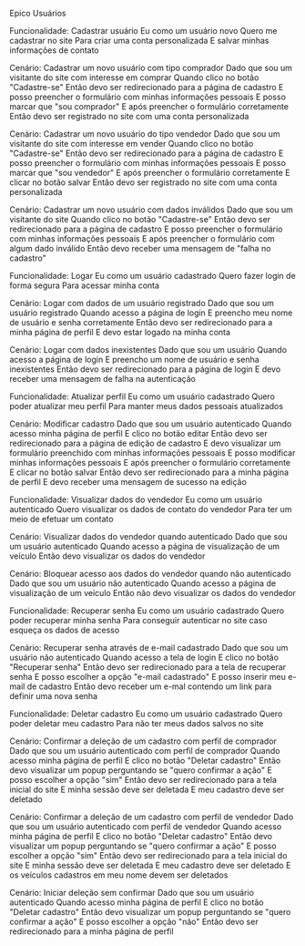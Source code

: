 Epico Usuários

Funcionalidade: Cadastrar usuário
Eu como um usuário novo
Quero me cadastrar no site
Para criar uma conta personalizada
E salvar minhas informações de contato

Cenário: Cadastrar um novo usuário com tipo comprador
Dado que sou um visitante do site com interesse em comprar
Quando clico no botão "Cadastre-se"
Então devo ser redirecionado para a página de cadastro
E posso preencher o formulário com minhas informações pessoais
E posso marcar que "sou comprador"
E após preencher o formulário corretamente
Então devo ser registrado no site com uma conta personalizada

Cenário: Cadastrar um novo usuário do tipo vendedor
Dado que sou um visitante do site com interesse em vender
Quando clico no botão "Cadastre-se"
Então devo ser redirecionado para a página de cadastro
E posso preencher o formulário com minhas informações pessoais
E posso marcar que "sou vendedor"
E após preencher o formulário corretamente
E clicar no botão salvar
Então devo ser registrado no site com uma conta personalizada

Cenário: Cadastrar um novo usuário com dados inválidos
Dado que sou um visitante do site
Quando clico no botão "Cadastre-se"
Então devo ser redirecionado para a página de cadastro
E posso preencher o formulário com minhas informações pessoais
E após preencher o formulário com algum dado inválido
Então devo receber uma mensagem de "falha no cadastro"


Funcionalidade: Logar
Eu como um usuário cadastrado
Quero fazer login de forma segura
Para acessar minha conta

Cenário: Logar com dados de um usuário registrado
Dado que sou um usuário registrado
Quando acesso a página de login
E preencho meu nome de usuário e senha corretamente
Então devo ser redirecionado para a minha página de perfil
E devo estar logado na minha conta

Cenário: Logar com dados inexistentes
Dado que sou um usuário
Quando acesso a página de login
E preencho um nome de usuário e senha inexistentes
Então devo ser redirecionado para a página de login
E devo receber uma mensagem de falha na autenticação


Funcionalidade: Atualizar perfil
Eu como um usuário cadastrado
Quero poder atualizar meu perfil
Para manter meus dados pessoais atualizados

Cenário: Modificar cadastro
Dado que sou um usuário autenticado
Quando acesso minha página de perfil
E clico no botão editar
Então devo ser redirecionado para a página de edição de cadastro
E devo visualizar um formulário preenchido com minhas informações pessoais
E posso modificar minhas informações pessoais
E após preencher o formulário corretamente
E clicar no botão salvar
Então devo ser redirecionado para a minha página de perfil
E devo receber uma mensagem de sucesso na edição


Funcionalidade: Visualizar dados do vendedor
Eu como um usuário autenticado
Quero visualizar os dados de contato do vendedor
Para ter um meio de efetuar um contato

Cenário: Visualizar dados do vendedor quando autenticado
Dado que sou um usuário autenticado
Quando acesso a página de visualização de um veículo
Então devo visualizar os dados do vendedor

Cenário: Bloquear acesso aos dados do vendedor quando não autenticado
Dado que sou um usuário não autenticado
Quando acesso a página de visualização de um veículo
Então não devo visualizar os dados do vendedor


Funcionalidade: Recuperar senha
Eu como um usuário cadastrado
Quero poder recuperar minha senha
Para conseguir autenticar no site caso esqueça os dados de acesso

Cenário: Recuperar senha através de e-mail cadastrado
Dado que sou um usuário não autenticado
Quando acesso a tela de login
E clico no botão "Recuperar senha"
Então devo ser redirecionado para a tela de recuperar senha
E posso escolher a opção "e-mail cadastrado"
E posso inserir meu e-mail de cadastro
Então devo receber um e-mal contendo um link para definir uma nova senha


Funcionalidade: Deletar cadastro
Eu como um usuário cadastrado
Quero poder deletar meu cadastro
Para não ter meus dados salvos no site

Cenário: Confirmar a deleção de um cadastro com perfil de comprador
Dado que sou um usuário autenticado com perfil de comprador
Quando acesso minha página de perfil
E clico no botão "Deletar cadastro"
Então devo visualizar um popup perguntando se "quero confirmar a ação"
E posso escolher a opção "sim"
Então devo ser redirecionado para a tela inicial do site
E minha sessão deve ser deletada
E meu cadastro deve ser deletado

Cenário: Confirmar a deleção de um cadastro com perfil de vendedor
Dado que sou um usuário autenticado com perfil de vendedor
Quando acesso minha página de perfil
E clico no botão "Deletar cadastro"
Então devo visualizar um popup perguntando se "quero confirmar a ação"
E posso escolher a opção "sim"
Então devo ser redirecionado para a tela inicial do site
E minha sessão deve ser deletada
E meu cadastro deve ser deletado
E os veículos cadastros em meu nome devem ser deletados

Cenário: Iniciar deleção sem confirmar
Dado que sou um usuário autenticado
Quando acesso minha página de perfil
E clico no botão "Deletar cadastro"
Então devo visualizar um popup perguntando se "quero confirmar a ação"
E posso escolher a opção "não"
Então devo ser redirecionado para a minha página de perfil
